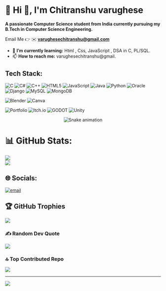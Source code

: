 # 💫 Hi 👋, I'm Chitranshu varughese
**A passionate Computer Science student from India currently pursuing my B.Tech in Computer Science Engineering.**

Email Me 👉 ✉️ **varughesechitranshu@gmail.com**

- 🌱 **I’m currently learning:** Html , Css, JavaScript , DSA in C, PL/SQL.
- 📫 **How to reach me:** varughesechitranshu@gmail.



##  Tech Stack:

<!-- Programming Languages with Minecraft Block Colors -->
![C](https://img.shields.io/badge/C-7C5114?style=for-the-badge&logo=c&logoColor=white)         <!-- Dirt Block -->
![C#](https://img.shields.io/badge/C%23-2CBAA8?style=for-the-badge&logo=c-sharp&logoColor=white) <!-- Diamond Block -->
![C++](https://img.shields.io/badge/C++-6C6C6C?style=for-the-badge&logo=c%2B%2B&logoColor=white) <!-- Stone Block -->
![HTML5](https://img.shields.io/badge/html5-FFAA00?style=for-the-badge&logo=html5&logoColor=white) <!-- Gold Block -->
![JavaScript](https://img.shields.io/badge/javascript-55FF55?style=for-the-badge&logo=javascript&logoColor=black) <!-- Grass Block -->
![Java](https://img.shields.io/badge/java-AE8607?style=for-the-badge&logo=java&logoColor=white)   <!-- Log/Tree Block -->
![Python](https://img.shields.io/badge/python-21497B?style=for-the-badge&logo=python&logoColor=white) <!-- Lapis Block -->
![Oracle](https://img.shields.io/badge/Oracle-AA0000?style=for-the-badge&logo=oracle&logoColor=white) <!-- Redstone -->
![Django](https://img.shields.io/badge/django-00AA00?style=for-the-badge&logo=django&logoColor=white) <!-- Dark Green -->
![MySQL](https://img.shields.io/badge/mysql-00AAAA?style=for-the-badge&logo=mysql&logoColor=white) <!-- Cyan/Aqua -->
![MongoDB](https://img.shields.io/badge/MongoDB-47A036?style=for-the-badge&logo=mongodb&logoColor=white) <!-- Emerald -->

<!-- Design/Tools -->
![Blender](https://img.shields.io/badge/blender-DEB12D?style=for-the-badge&logo=blender&logoColor=white) <!-- Gold/Yellow Block -->
![Canva](https://img.shields.io/badge/Canva-9A5CC6?style=for-the-badge&logo=canva&logoColor=white) <!-- Amethyst -->

<!-- Portfolio & Game Development -->
![Portfolio](https://img.shields.io/badge/Portfolio-555555?style=for-the-badge&logo=portfolio&logoColor=white)  <!-- Cobblestone -->
![Itch.io](https://img.shields.io/badge/itch.io-FF5555?style=for-the-badge&logo=itchdotio&logoColor=white) <!-- Redstone -->
![GODOT](https://img.shields.io/badge/GODOT-478CBF?style=for-the-badge&logo=godot-engine&logoColor=white) <!-- Water Block -->
![Unity](https://img.shields.io/badge/Unity-000000?style=for-the-badge&logo=unity&logoColor=white)      <!-- Black/Obsidian -->


<!-- Snake Game Repo View -->

<div align="center">
  <img src="https://profile-readme-generator.com/assets/snake.svg" alt="Snake animation" />
</div>

# 📊 GitHub Stats:

![](https://nirzak-streak-stats.vercel.app/?user=Chitranshu-varughese1590&theme=dark&hide_border=false)<br/>
![](https://github-readme-stats.vercel.app/api/top-langs/?username=Chitranshu-varughese1590&theme=dark&hide_border=false&include_all_commits=true&count_private=false&layout=compact)

## 🌐 Socials:
[![email](https://img.shields.io/badge/Email-D14836?logo=gmail&logoColor=white)](mailto:varughesechitranshu@gmail.com) 


## 🏆 GitHub Trophies
![](https://github-profile-trophy.vercel.app/?username=Chitranshu-varughese1590&theme=radical&no-frame=false&no-bg=false&margin-w=4)

### ✍️ Random Dev Quote
![](https://quotes-github-readme.vercel.app/api?type=horizontal&theme=radical)

### 🔝 Top Contributed Repo
![](https://github-contributor-stats.vercel.app/api?username=Chitranshu-varughese1590&limit=5&theme=dark&combine_all_yearly_contributions=true)

---
[![](https://visitcount.itsvg.in/api?id=Chitranshu-varughese1590&icon=0&color=0)](https://visitcount.itsvg.in)

<!-- Proudly created with GPRM ( https://gprm.itsvg.in ) -->
